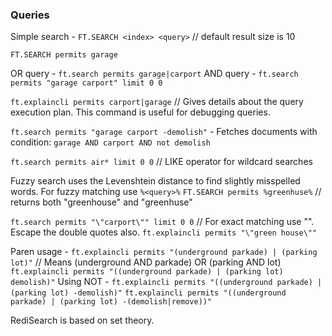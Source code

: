### Queries

Simple search - `FT.SEARCH <index> <query>` // default result size is 10
```
FT.SEARCH permits garage
```
OR query - `ft.search permits garage|carport`
AND query - `ft.search permits "garage carport" limit 0 0`

`ft.explaincli permits carport|garage` // Gives details about the query execution plan. This command is useful for debugging queries.

`ft.search permits "garage carport -demolish"` - Fetches documents with condition:  `garage AND carport AND not demolish`

`ft.search permits air* limit 0 0` // LIKE operator for wildcard searches

Fuzzy search uses the Levenshtein distance to find slightly misspelled words.
For fuzzy matching use `%<query>%`
`FT.SEARCH permits %greenhuse%` // returns both "greenhouse" and "greenhuse"

`ft.search permits "\"carport\"" limit 0 0` // For exact matching use "". Escape the double quotes also.
`ft.explaincli permits "\"green house\""`

Paren usage - `ft.explaincli permits "(underground parkade) | (parking lot)"` // Means (underground AND parkade) OR (parking AND lot)
`ft.explaincli permits "((underground parkade) | (parking lot) demolish)"`
Using NOT - `ft.explaincli permits "((underground parkade) | (parking lot) -demolish)"`
`ft.explaincli permits "((underground parkade) | (parking lot) -(demolish|remove))"`

RediSearch is based on set theory. 
